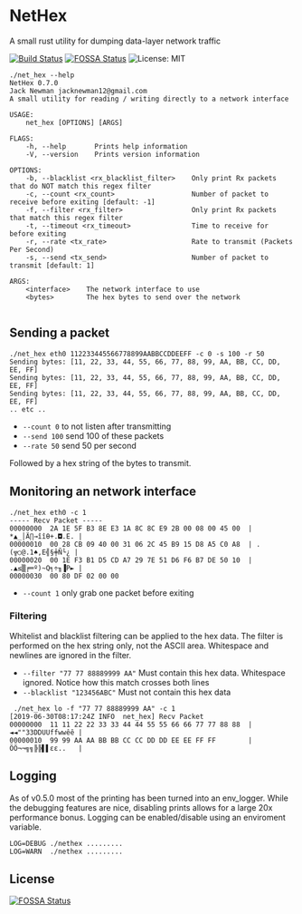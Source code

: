 # NetHex
A small rust utility for dumping data-layer network traffic

[![Build Status](https://travis-ci.org/JackNewman12/NetHex.svg?branch=master)](https://travis-ci.org/JackNewman12/NetHex)
[![FOSSA Status](https://app.fossa.io/api/projects/git%2Bgithub.com%2FJackNewman12%2FNetHex.svg?type=shield)](https://app.fossa.io/projects/git%2Bgithub.com%2FJackNewman12%2FNetHex?ref=badge_shield)
![License: MIT](https://img.shields.io/badge/License-MIT-brightgreen.svg)

```
./net_hex --help
NetHex 0.7.0
Jack Newman jacknewman12@gmail.com
A small utility for reading / writing directly to a network interface

USAGE:
    net_hex [OPTIONS] [ARGS]

FLAGS:
    -h, --help       Prints help information
    -V, --version    Prints version information

OPTIONS:
    -b, --blacklist <rx_blacklist_filter>    Only print Rx packets that do NOT match this regex filter
    -c, --count <rx_count>                   Number of packet to receive before exiting [default: -1]
    -f, --filter <rx_filter>                 Only print Rx packets that match this regex filter
    -t, --timeout <rx_timeout>               Time to receive for before exiting
    -r, --rate <tx_rate>                     Rate to transmit (Packets Per Second)
    -s, --send <tx_send>                     Number of packet to transmit [default: 1]

ARGS:
    <interface>    The network interface to use
    <bytes>        The hex bytes to send over the network


```


## Sending a packet
```
./net_hex eth0 112233445566778899AABBCCDDEEFF -c 0 -s 100 -r 50
Sending bytes: [11, 22, 33, 44, 55, 66, 77, 88, 99, AA, BB, CC, DD, EE, FF]
Sending bytes: [11, 22, 33, 44, 55, 66, 77, 88, 99, AA, BB, CC, DD, EE, FF]
Sending bytes: [11, 22, 33, 44, 55, 66, 77, 88, 99, AA, BB, CC, DD, EE, FF]
.. etc ..
```
* `--count 0` to not listen after transmitting
* `--send 100` send 100 of these packets
* `--rate 50` send 50 per second


Followed by a hex string of the bytes to transmit.

## Monitoring an network interface
```
./net_hex eth0 -c 1
----- Recv Packet -----
00000000  2A 1E 5F B3 8E E3 1A 8C 8C E9 2B 00 08 00 45 00  | *▲_│Ä∏→îîθ+.◘.E. |
00000010  00 28 CB 09 40 00 31 06 2C 45 B9 15 D8 A5 C0 A8  | .(╦○@.1♠,E╣§╪Ñ└¿ |
00000020  00 1E F3 B1 D5 CD A7 29 7E 51 D6 F6 B7 DE 50 10  | .▲≤▒╒═º)~Q╕÷╖▐P► |
00000030  00 80 DF 02 00 00       
```
* `--count 1` only grab one packet before exiting

### Filtering
Whitelist and blacklist filtering can be applied to the hex data. The filter is performed on the hex string only, not the ASCII area.
Whitespace and newlines are ignored in the filter.

* `--filter "77 77 88889999 AA"` Must contain this hex data. Whitespace ignored. Notice how this match crosses both lines
* `--blacklist "123456ABC"` Must not contain this hex data
```
 ./net_hex lo -f "77 77 88889999 AA" -c 1
[2019-06-30T08:17:24Z INFO  net_hex] Recv Packet
00000000  11 11 22 22 33 33 44 44 55 55 66 66 77 77 88 88  | ◄◄""33DDUUffwwêê |
00000010  99 99 AA AA BB BB CC CC DD DD EE EE FF FF        | ÖÖ¬¬╗╗╠╠▌▌εε..   |

```

## Logging
As of v0.5.0 most of the printing has been turned into an env_logger. While the debugging features are nice, disabling prints allows for a large 20x performance bonus. Logging can be enabled/disable using an enviroment variable. 
```
LOG=DEBUG ./nethex .........
LOG=WARN  ./nethex .........
```


## License
[![FOSSA Status](https://app.fossa.io/api/projects/git%2Bgithub.com%2FJackNewman12%2FNetHex.svg?type=large)](https://app.fossa.io/projects/git%2Bgithub.com%2FJackNewman12%2FNetHex?ref=badge_large)
